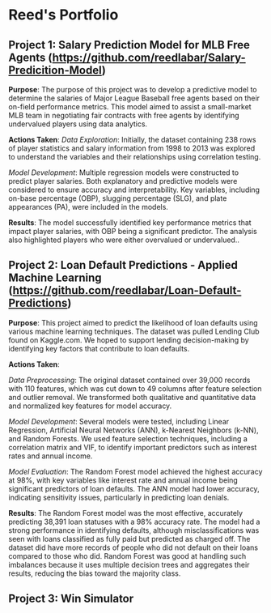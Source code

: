 # Reed's Portfolio 
## Project 1: Salary Prediction Model for MLB Free Agents (https://github.com/reedlabar/Salary-Predicition-Model)

**Purpose**: The purpose of this project was to develop a predictive model to determine the salaries of Major League Baseball free agents based on their on-field performance metrics. This model aimed to assist a small-market MLB team in negotiating fair contracts with free agents by identifying undervalued players using data analytics.

**Actions Taken**: 
*Data Exploration*: Initially, the dataset containing 238 rows of player statistics and salary information from 1998 to 2013 was explored to understand the variables and their relationships using correlation testing.

*Model Development*: Multiple regression models were constructed to predict player salaries. Both explanatory and predictive models were considered to ensure accuracy and interpretability. Key variables, including on-base percentage (OBP), slugging percentage (SLG), and plate appearances (PA), were included in the models.

**Results**: The model successfully identified key performance metrics that impact player salaries, with OBP being a significant predictor. The analysis also highlighted players who were either overvalued or undervalued..

## Project 2: Loan Default Predictions - Applied Machine Learning (https://github.com/reedlabar/Loan-Default-Predictions)

**Purpose**:
This project aimed to predict the likelihood of loan defaults using various machine learning techniques. The dataset was pulled Lending Club found on Kaggle.com. We hoped to support lending decision-making by identifying key factors that contribute to loan defaults.

**Actions Taken**:

*Data Preprocessing*: The original dataset contained over 39,000 records with 110 features, which was cut down to 49 columns after feature selection and outlier removal. We transformed both qualitative and quantitative data and normalized key features for model accuracy.

*Model Development*: Several models were tested, including Linear Regression, Artificial Neural Networks (ANN), k-Nearest Neighbors (k-NN), and Random Forests. We used feature selection techniques, including a correlation matrix and VIF, to identify important predictors such as interest rates and annual income.

*Model Evaluation*: The Random Forest model achieved the highest accuracy at 98%, with key variables like interest rate and annual income being significant predictors of loan defaults. The ANN model had lower accuracy, indicating sensitivity issues, particularly in predicting loan denials.

**Results**: The Random Forest model was the most effective, accurately predicting 38,391 loan statuses with a 98% accuracy rate. The model had a strong performance in identifying defaults, although misclassifications was seen with loans classified as fully paid but predicted as charged off. The dataset did have more records of people who did not default on their loans compared to those who did. Random Forest was good at handling such imbalances because it uses multiple decision trees and aggregates their results, reducing the bias toward the majority class.


## Project 3: Win Simulator 


